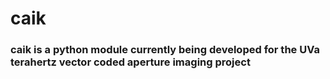 # caik
### caik is a python module currently being developed for the UVa terahertz vector coded aperture imaging project
